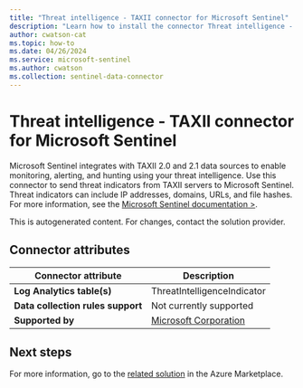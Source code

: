 ```yaml
---
title: "Threat intelligence - TAXII connector for Microsoft Sentinel"
description: "Learn how to install the connector Threat intelligence - TAXII to connect your data source to Microsoft Sentinel."
author: cwatson-cat
ms.topic: how-to
ms.date: 04/26/2024
ms.service: microsoft-sentinel
ms.author: cwatson
ms.collection: sentinel-data-connector
---
```


# Threat intelligence - TAXII connector for Microsoft Sentinel

Microsoft Sentinel integrates with TAXII 2.0 and 2.1 data sources to enable monitoring, alerting, and hunting using your threat intelligence. Use this connector to send threat indicators from TAXII servers to Microsoft Sentinel. Threat indicators can include IP addresses, domains, URLs, and file hashes. For more information, see the [Microsoft Sentinel documentation >](https://go.microsoft.com/fwlink/p/?linkid=2224105&wt.mc_id=sentinel_dataconnectordocs_content_cnl_csasci).

This is autogenerated content. For changes, contact the solution provider.

## Connector attributes

| Connector attribute | Description |
| --- | --- |
| **Log Analytics table(s)** | ThreatIntelligenceIndicator<br/> |
| **Data collection rules support** | Not currently supported |
| **Supported by** | [Microsoft Corporation](https://support.microsoft.com/) |


## Next steps

For more information, go to the [related solution](https://azuremarketplace.microsoft.com/en-us/marketplace/apps/azuresentinel.azure-sentinel-solution-threatintelligence-taxii?tab=Overview) in the Azure Marketplace.
